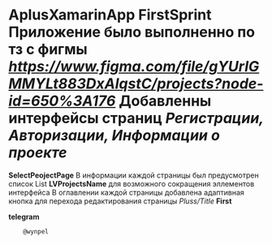 **AplusXamarinApp**
**FirstSprint**
Приложение было выполненно по тз с фигмы _https://www.figma.com/file/gYUrlGMMYLt883DxAlqstC/projects?node-id=650%3A176_
Добавленны интерфейсы страниц _Регистрации, Авторизации, Информации о проекте_
===================================================================================================
**SelectPeojectPage**
В информации каждой страницы был предусмотрен список List **LVProjectsName** для возможного сокращения эллементов интерфейса
В оглавлении каждой страницы добавлена адаптивная кнопка для перехода редактирования страницы _Pluss/Title_
**First**


**telegram**
```
    @wynpel 
```